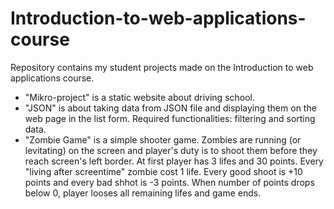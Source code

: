 # Introduction-to-web-applications-course
Repository contains my student projects made on the Introduction to web applications course. 
* "Mikro-project" is a static website about driving school. 
* "JSON" is about taking data from JSON file and displaying them on the web page in the list form. Required functionalities: filtering and sorting data. 
* "Zombie Game" is a simple shooter game. Zombies are running (or levitating) on the screen and player's duty is to shoot them before they reach screen's left border. At first player has 3 lifes and 30 points. Every "living after screentime" zombie cost 1 life. Every good shoot is +10 points and every bad shhot is -3 points. When number of points drops below 0, player looses all remaining lifes and game ends.  
 